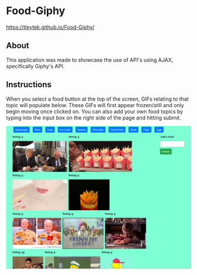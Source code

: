 # Food-Giphy

https://tleytek.github.io/Food-Giphy/

## About

This application was made to showcase the use of API's using AJAX, specifically Giphy's API.

## Instructions

When you select a food button at the top of the screen, GIFs relating to that topic will populate below. These GIFs will first appear frozen/still and only begin moving once clicked on. You can also add your own food topics by typing into the input box on the right side of the page and hitting submit.

![website image](assets/images/website.png)
